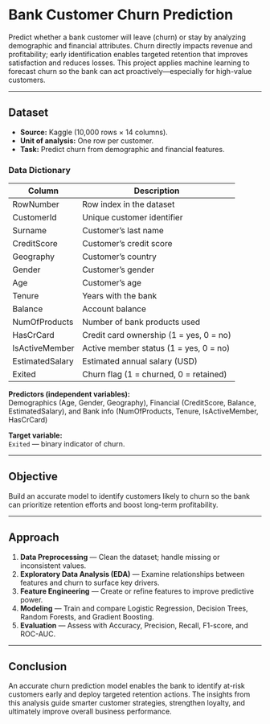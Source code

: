 # Bank Customer Churn Prediction

Predict whether a bank customer will leave (churn) or stay by analyzing demographic and financial attributes. Churn directly impacts revenue and profitability; early identification enables targeted retention that improves satisfaction and reduces losses. This project applies machine learning to forecast churn so the bank can act proactively—especially for high-value customers.

---

## Dataset

- **Source:** Kaggle (10,000 rows × 14 columns).  
- **Unit of analysis:** One row per customer.  
- **Task:** Predict churn from demographic and financial features.

### Data Dictionary

| Column           | Description                                                                 |
|------------------|-----------------------------------------------------------------------------|
| RowNumber        | Row index in the dataset                                                    |
| CustomerId       | Unique customer identifier                                                  |
| Surname          | Customer’s last name                                                        |
| CreditScore      | Customer’s credit score                                                     |
| Geography        | Customer’s country                                                          |
| Gender           | Customer’s gender                                                           |
| Age              | Customer’s age                                                              |
| Tenure           | Years with the bank                                                         |
| Balance          | Account balance                                                             |
| NumOfProducts    | Number of bank products used                                                |
| HasCrCard        | Credit card ownership (1 = yes, 0 = no)                                     |
| IsActiveMember   | Active member status (1 = yes, 0 = no)                                      |
| EstimatedSalary  | Estimated annual salary (USD)                                               |
| Exited           | Churn flag (1 = churned, 0 = retained)                                      |

**Predictors (independent variables):**  
Demographics (Age, Gender, Geography), Financial (CreditScore, Balance, EstimatedSalary), and Bank info (NumOfProducts, Tenure, IsActiveMember, HasCrCard)

**Target variable:**  
`Exited` — binary indicator of churn.

---

## Objective

Build an accurate model to identify customers likely to churn so the bank can prioritize retention efforts and boost long-term profitability.

---

## Approach

1. **Data Preprocessing** — Clean the dataset; handle missing or inconsistent values.  
2. **Exploratory Data Analysis (EDA)** — Examine relationships between features and churn to surface key drivers.  
3. **Feature Engineering** — Create or refine features to improve predictive power.  
4. **Modeling** — Train and compare Logistic Regression, Decision Trees, Random Forests, and Gradient Boosting.  
5. **Evaluation** — Assess with Accuracy, Precision, Recall, F1-score, and ROC-AUC.

---

## Conclusion

An accurate churn prediction model enables the bank to identify at-risk customers early and deploy targeted retention actions. The insights from this analysis guide smarter customer strategies, strengthen loyalty, and ultimately improve overall business performance.
